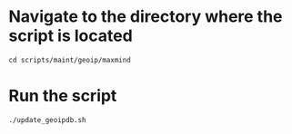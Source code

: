 # Navigate to the directory where the script is located

```
cd scripts/maint/geoip/maxmind
```

# Run the script

```
./update_geoipdb.sh
```

